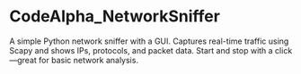 # CodeAlpha_NetworkSniffer
A simple Python network sniffer with a GUI. Captures real-time traffic using Scapy and shows IPs, protocols, and packet data. Start and stop with a click—great for basic network analysis.
